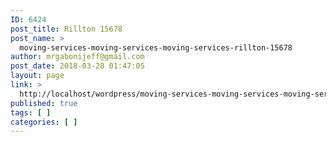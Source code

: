 ```yaml
---
ID: 6424
post_title: Rillton 15678
post_name: >
  moving-services-moving-services-moving-services-rillton-15678
author: mrgabonijeff@gmail.com
post_date: 2018-03-28 01:47:05
layout: page
link: >
  http://localhost/wordpress/moving-services-moving-services-moving-services-rillton-15678/
published: true
tags: [ ]
categories: [ ]
---
```

